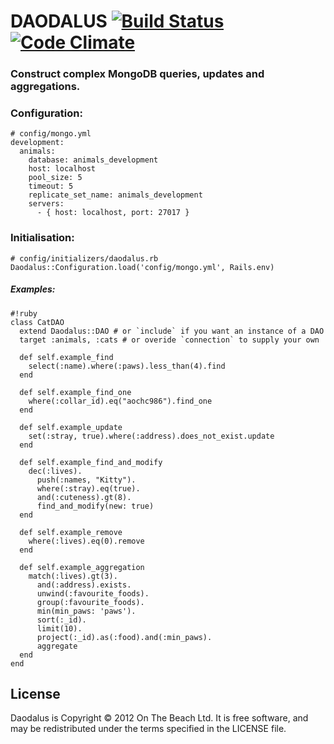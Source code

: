 # DAODALUS  [![Build Status](https://travis-ci.org/onthebeach/daodalus.png?branch=master)](http://travis-ci.org/onthebeach/daodalus) [![Code Climate](https://codeclimate.com/badge.png)](https://codeclimate.com/github/onthebeach/daodalus)

### Construct complex MongoDB queries, updates and aggregations.

### Configuration:

    # config/mongo.yml
    development:
      animals:
        database: animals_development
        host: localhost
        pool_size: 5
        timeout: 5
        replicate_set_name: animals_development
        servers:
          - { host: localhost, port: 27017 }

### Initialisation:

    # config/initializers/daodalus.rb
    Daodalus::Configuration.load('config/mongo.yml', Rails.env)

##### Examples:

    #!ruby
    class CatDAO
      extend Daodalus::DAO # or `include` if you want an instance of a DAO
      target :animals, :cats # or overide `connection` to supply your own

      def self.example_find
        select(:name).where(:paws).less_than(4).find
      end

      def self.example_find_one
        where(:collar_id).eq("aochc986").find_one
      end

      def self.example_update
        set(:stray, true).where(:address).does_not_exist.update
      end

      def self.example_find_and_modify
        dec(:lives).
          push(:names, "Kitty").
          where(:stray).eq(true).
          and(:cuteness).gt(8).
          find_and_modify(new: true)
      end

      def self.example_remove
        where(:lives).eq(0).remove
      end

      def self.example_aggregation
        match(:lives).gt(3).
          and(:address).exists.
          unwind(:favourite_foods).
          group(:favourite_foods).
          min(min_paws: 'paws').
          sort(:_id).
          limit(10).
          project(:_id).as(:food).and(:min_paws).
          aggregate
      end
    end

## License

Daodalus is Copyright © 2012 On The Beach Ltd.
It is free software, and may be redistributed under the terms specified in the LICENSE file.
